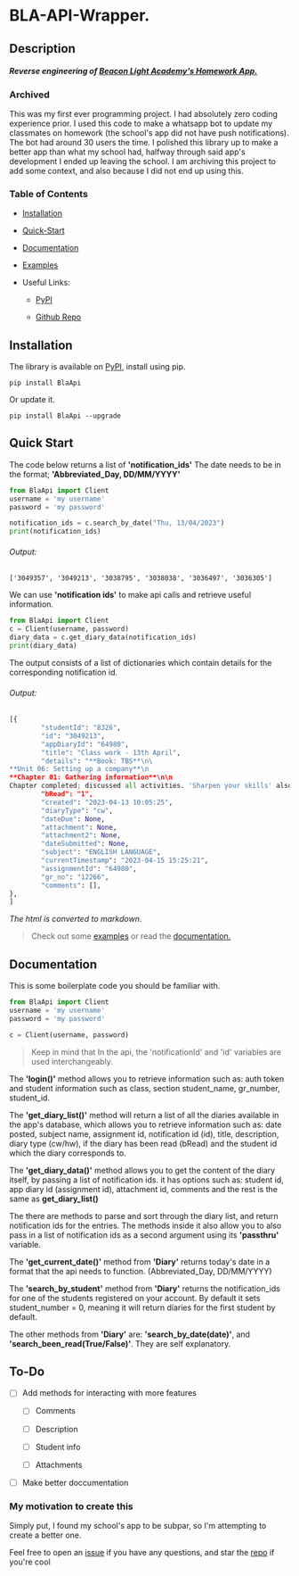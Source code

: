 # BLA-API-Wrapper.


## Description

##### Reverse engineering of [Beacon Light Academy's Homework App.](https://beaconlightacademy.edu.pk/app/)


### Archived
This was my first ever programming project. I had absolutely zero coding experience prior.
I used this code to make a whatsapp bot to update my classmates on homework (the school's app did not have push notifications). The bot had around 30 users the time. I polished this library up to make a better app than what my school had, halfway through said app's development I ended up leaving the school. I am archiving this project to add some context, and also because I did not end up using this. 

### Table of Contents

- [Installation](#Installation)



- [Quick-Start](#Quick-Start)



- [Documentation](#Documentation)



- [Examples](https://github.com/Omer-Farooqui/BLA-Api-Wrapper/tree/master/examples)


- Useful Links:
  
  - [PyPI](https://pypi.org/project/BlaApi/)
  
  - [Github Repo](https://github.com/Omer-Farooqui/BLA-Api-Wrapper)

## Installation

The library is available on [PyPI](https://pypi.org/project/BlaApi/), install using pip.

```shell
pip install BlaApi
```

Or update it.

```shell
pip install BlaApi --upgrade
```

## Quick Start

The code below returns a list of **'notification_ids'** The date needs to be in the format; **'Abbreviated_Day, DD/MM/YYYY'**

```python
from BlaApi import Client
username = 'my username'
password = 'my password'

notification_ids = c.search_by_date("Thu, 13/04/2023")
print(notification_ids)
```

###### Output:

```shell
['3049357', '3049213', '3038795', '3038038', '3036497', '3036305']
```

We can use **'notification ids'** to make api calls and retrieve useful information.

```python
from BlaApi import Client
c = Client(username, password)
diary_data = c.get_diary_data(notification_ids)
print(diary_data)
```

The output consists of a list of dictionaries which contain details for the corresponding notification id.

###### Output:

```python
[{
        "studentId": "8326",
        "id": "3049213",
        "appDiaryId": "64980",
        "title": "Class work - 13th April",
        "details": "**Book: TBS**\n\
**Unit 06: Setting up a company**\n
**Chapter 01: Gathering information**\n\n
Chapter completed; discussed all activities. 'Sharpen your skills' also covered.\n\n",
        "bRead": "1",
        "created": "2023-04-13 10:05:25",
        "diaryType": "cw",
        "dateDue": None,
        "attachment": None,
        "attachment2": None,
        "dateSubmitted": None,
        "subject": "ENGLISH LANGUAGE",
        "currentTimestamp": "2023-04-15 15:25:21",
        "assignmentId": "64980",
        "gr_no": "12266",
        "comments": [],
},
]
```

*The html is converted to markdown.* 

>Check out some [examples](https://github.com/Omer-Farooqui/BLA-Api-Wrapper/tree/master/examples) or read the [documentation.](#Documentation)

## Documentation

This is some boilerplate code you should be familiar with.

```python
from BlaApi import Client
username = 'my username'
password = 'my password'

c = Client(username, password)
```

> Keep in mind that In the api, the 'notificationId' and 'id' variables are used interchangeably.

The **'login()'** method allows you to retrieve information such as: auth token and student information such as class, section student_name, gr_number, student_id.

The **'get_diary_list()'** method will return a list of all the diaries available in the app's database, which allows you to retrieve information such as: date posted, subject name, assignment id, notification id (id), title, description, diary type (cw/hw), if the diary has been read (bRead) and the student id which the diary corresponds to.

The **'get_diary_data()'** method allows you to get the content of the diary itself, by passing a list of notification ids. it has options such as: student id, app diary id (assignment id), attachment id, comments and the rest is the same as **get_diary_list()**

The there are methods to parse and sort through the diary list, and return notification ids for the entries. The methods inside it also allow you to also pass in a list of notification ids as a second argument using its **'passthru'** variable.

The **'get_current_date()'** method from **'Diary'** returns today's date in a format that the api needs to function. (Abbreviated_Day, DD/MM/YYYY)

The **'search_by_student'** method from **'Diary'** returns the notification_ids for one of the students registered on your account. By default it sets student_number = 0, meaning it will return diaries for the first student by default.

The other methods from **'Diary'** are: **'search_by_date(date)'**, and **'search_been_read(True/False)'**. They are self explanatory.

## To-Do

- [ ] Add methods for interacting with more features
  
  - [ ] Comments
  
  - [ ] Description

  - [ ] Student info
  
  - [ ] Attachments

- [ ] Make better doccumentation

### My motivation to create this

Simply put, I found my school's app to be subpar, so I'm attempting to create a better one.




Feel free to open an [issue](https://github.com/Omer-Farooqui/BLA-Api-Wrapper/issues) if you have any questions, and star the [repo](https://github.com/Omer-Farooqui/BLA-Api-Wrapper) if you're cool
